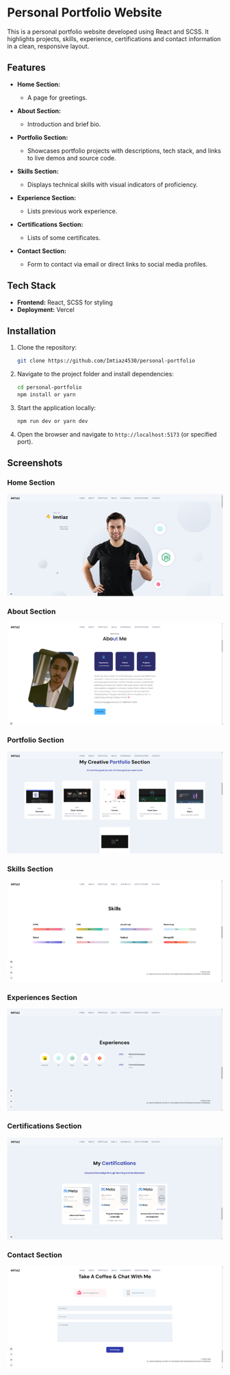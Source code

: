 # Personal Portfolio Website

This is a personal portfolio website developed using React and SCSS. It highlights projects, skills, experience, certifications and contact information in a clean, responsive layout.

## Features

- **Home Section:**
  - A page for greetings.
- **About Section:**
  - Introduction and brief bio.
- **Portfolio Section:**

  - Showcases portfolio projects with descriptions, tech stack, and links to live demos and source code.

- **Skills Section:**

  - Displays technical skills with visual indicators of proficiency.

- **Experience Section:**

  - Lists previous work experience.

- **Certifications Section:**

  - Lists of some certificates.

- **Contact Section:**
  - Form to contact via email or direct links to social media profiles.

## Tech Stack

- **Frontend:** React, SCSS for styling
- **Deployment:** Vercel

## Installation

1. Clone the repository:

   ```bash
   git clone https://github.com/Imtiaz4530/personal-portfolio
   ```

2. Navigate to the project folder and install dependencies:

   ```bash
   cd personal-portfolio
   npm install or yarn
   ```

3. Start the application locally:

   ```bash
   npm run dev or yarn dev
   ```

4. Open the browser and navigate to `http://localhost:5173` (or specified port).

## Screenshots

### Home Section

![Home Section](./public/p1.png)

### About Section

![About Section](./public/p2.png)

### Portfolio Section

![Portfolio Section](./public/p3.png)

### Skills Section

![Skills Section](./public/p4.png)

### Experiences Section

![Experiences Section](./public/p5.png)

### Certifications Section

![Certifications Section](./public/p6.png)

### Contact Section

![Contact Section](./public/p7.png)
